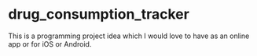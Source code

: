 # drug_consumption_tracker
This is a programming project idea which I would love to have as an online app or for iOS or Android. 
